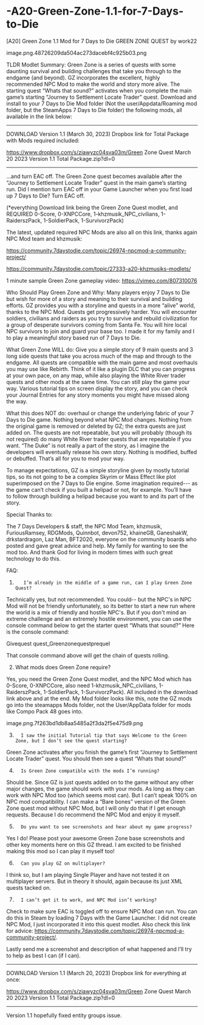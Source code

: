 # -A20-Green-Zone-1.1-for-7-Days-to-Die
[A20] Green Zone 1.1 Mod for 7 Days to Die
GREEN ZONE QUEST by work22

 

image.png.48726209da504ac273dacebf4c925b03.png

 

 

TLDR Modlet Summary: Green Zone is a series of quests with some daunting survival and building challenges that take you through to the endgame (and beyond).  GZ incorporates the excellent, highly recommended NPC Mod to make the world and story more alive.  The starting quest “Whats that sound?” activates when you complete the main game’s starting “Journey to Settlement Locate Trader” quest. Download and install to your 7 Days to Die Mod folder (Not the user/Appdata/Roaming mod folder, but the SteamApps 7 Days to Die folder) the following mods, all available in the link below:

 

_______________________________________________________________________________________________________________________________________

DOWNLOAD Version 1.1 (March 30, 2023) Dropbox link for Total Package with Mods required included: 

https://www.dropbox.com/s/ziawyzc04sva03m/Green Zone Quest March 20 2023 Version 1.1 Total Package.zip?dl=0

 ______________________________________________________________________________________________________________________________________________________________________

 

 

…and turn EAC off.  The Green Zone quest becomes available after the “Journey to Settlement Locate Trader” quest in the main game’s starting run.  Did I mention turn EAC off in your Game Launcher when you first load up 7 Days to Die?  Turn EAC off.

 

 

(*everything Download link being the Green Zone Quest modlet, and REQUIRED 0-Score, 0-XNPCCore,  1-khzmusik_NPC_civilians, 1-RaiderszPack,  1-SoldierPack,  1-SurvivorzPack)

 

The latest, updated required NPC Mods are also all on this link, thanks again NPC Mod team and khzmusik:

https://community.7daystodie.com/topic/26974-npcmod-a-community-project/

https://community.7daystodie.com/topic/27333-a20-khzmusiks-modlets/

 

1 minute sample Green Zone gameplay video: https://vimeo.com/807310076

 

Who Should Play Green Zone and Why:  Many players enjoy 7 Days to Die but wish for more of a story and meaning to their survival and building efforts.  GZ provides you with a storyline and quests in a more “alive” world, thanks to the NPC Mod.  Quests get progressively harder.  You will encounter soldiers, civilians and raiders as you try to survive and rebuild civilization for a group of desperate survivors coming from Santa Fe.  You will hire local NPC survivors to join and guard your base too.  I made it for my family and I to play a meaningful story based run of 7 Days to Die.

What Green Zone WILL do:  Give you a simple story of 9 main quests and 3 long side quests that take you across much of the map and through to the endgame.  All quests are compatible with the main game and most overhauls you may use like Rebirth.  Think of it like a plugin DLC that you can progress at your own pace, on any map, while also playing the White River trader quests and other mods at the same time.   You can still play the game your way.  Various tutorial tips on screen display the story, and you can check your Journal Entries for any story moments you might have missed along the way.

What this does NOT do: overhaul or change the underlying fabric of your 7 Days to Die game.  Nothing beyond what NPC Mod changes.  Nothing from the original game is removed or deleted by GZ; the extra quests are just added on.  The quests are not repeatable, but you will probably (though its not required) do many White River trader quests that are repeatable if you want.  “The Duke” is not really a part of the story, as I imagine the developers will eventually release his own story.  Nothing is modified, buffed or debuffed.  That’s all for you to mod your way. 

To manage expectations, GZ is a simple storyline given by mostly tutorial tips, so its not going to be a complex Skyrim or Mass Effect like plot superimposed on the 7 Days to Die engine.  Some imagination required--- as the game can’t check if you built a helipad or not, for example.  You’ll have to follow through building a helipad because you want to and its part of the story.

 

Special Thanks to:

The 7 Days Developers & staff, the NPC Mod Team, khzmusik, FuriousRamsey, RDGMods, Quinnbot, devon752, khaineGB, GaneshakW, drkstardragon, Laz Man, BFT2020, everyone on the community boards who posted and gave great advice and help.  My family for wanting to see the mod too.  And thank God for living in modern times with such great technology to do this.

 

FAQ:

1.        I’m already in the middle of a game run, can I play Green Zone Quest?

Technically yes, but not recommended.  You could-- but the NPC's in NPC Mod will not be friendly unfortunately, so its better to start a new run where the world is a mix of friendly and hostile NPC's.  But if you don't mind an extreme challenge and an extremely hostile environment, you can use the console command below to get the starter quest “Whats that sound?”  Here is the console command:

 

Givequest quest_Greenzonequestprequel

 

That console command above will get the chain of quests rolling. 

 

2.  What mods does Green Zone require?  

Yes, you need the Green Zone Quest modlet, and the NPC Mod which has 0-Score, 0-XNPCCore,  also need 1-khzmusik_NPC_civilians, 1-RaiderszPack,  1-SoldierPack,  1-SurvivorzPack).  All included in the download link above and at the end.   My Mod folder looks like this, note the GZ mods go into the steamapps Mods folder, not the User/AppData folder for mods like Compo Pack 48 goes into.  

image.png.7f263bd1db8aa5485a2f3da2f5e475d9.png

 

3.       I saw the initial Tutorial tip that says Welcome to the Green Zone, but I don’t see the quest starting?

Green Zone activates after you finish the game’s first “Journey to Settlement Locate Trader” quest. You should then see a quest “Whats that sound?”  

4.       Is Green Zone compatible with the mods I’m running? 

Should be.  Since GZ is just quests added on to the game without any other major changes, the game should work with your mods.  As long as they can work with NPC Mod too (which seems most can).  But I can’t speak 100% on NPC mod compatibility.  I can make a “Bare bones” version of the Green Zone quest mod without NPC Mod, but I will only do that if I get enough requests.  Because I do recommend the NPC Mod and enjoy it myself.

 

5.       Do you want to see screenshots and hear about my game progress?

Yes I do!  Please post your awesome Green Zone base screenshots and other key moments here on this GZ thread.  I am excited to be finished making this mod so I can play it myself too! 

 

6.       Can you play GZ on multiplayer?

I think so, but I am playing Single Player and have not tested it on multiplayer servers.  But in theory it should, again because its just XML quests tacked on. 

 

7.       I can’t get it to work, and NPC Mod isn’t working?

Check to make sure EAC is toggled off to ensure NPC Mod can run.  You can do this in Steam by loading 7 Days with the Game Launcher.  I did not create NPC Mod, I just incorporated it into this quest modlet.  Also check this link for advice: https://community.7daystodie.com/topic/26974-npcmod-a-community-project/.  

Lastly send me a screenshot and description of what happened and I’ll try to help as best I can (if I can).

 

 _______________________________________________________________________________________________________________________________________

DOWNLOAD Version 1.1 (March 20, 2023) Dropbox link for everything at once: 

https://www.dropbox.com/s/ziawyzc04sva03m/Green Zone Quest March 20 2023 Version 1.1 Total Package.zip?dl=0

 ______________________________________________________________________________________________________________________________________________________________________

 

Version 1.1 hopefully fixed entity groups issue.  

 
